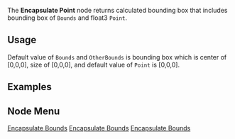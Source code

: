 <languages></languages> <translate>

The **Encapsulate Point** node returns calculated bounding box that
includes bounding box of `Bounds` and float3 `Point`.

## Usage

Default value of `Bounds` and `OtherBounds` is bounding box which is
center of \[0,0,0\], size of \[0,0,0\], and default value of `Point` is
\[0,0,0\].

## Examples

## Node Menu

</translate>

[Encapsulate Bounds](Category:Protoflux{{#translation:}} "wikilink")
[Encapsulate
Bounds](Category:Protoflux:Transform{{#translation:}} "wikilink")
[Encapsulate Bounds](Category:NodeMenu{{#translation:}} "wikilink")
